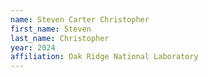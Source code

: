 ```yaml
---
name: Steven Carter Christopher
first_name: Steven 
last_name: Christopher
year: 2024
affiliation: Oak Ridge National Laboratory
---
```

